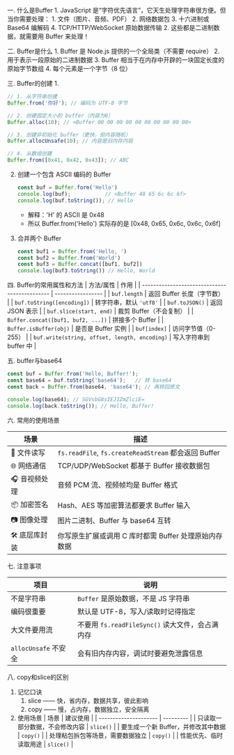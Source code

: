 一. 什么是Buffer
    1. JavaScript 是“字符优先语言”，它天生处理字符串很方便。但当你需要处理：
       1. 文件（图片、音频、PDF）
       2. 网络数据包
       3. 十六进制或 Base64 编解码
       4. TCP/HTTP/WebSocket 原始数据传输
    2. 这些都是二进制数据，就需要用 Buffer 来处理！ 
   
二. Buffer是什么
    1. Buffer 是 Node.js 提供的一个全局类（不需要 require）
    2. 用于表示一段原始的二进制数据
    3. Buffer 相当于在内存中开辟的一块固定长度的原始字节数组
    4. 每个元素是一个字节（8 位）

三. Buffer的创建
1. 

```js
// 1. 从字符串创建
Buffer.from('你好'); // 编码为 UTF-8 字节

// 2. 创建固定大小的 buffer（内容为0）
Buffer.alloc(10); // <Buffer 00 00 00 00 00 00 00 00 00 00>

// 3. 创建非初始化 buffer（更快，但内容随机）
Buffer.allocUnsafe(10); // 内容是旧内存内容

// 4. 从数组创建
Buffer.from([0x41, 0x42, 0x43]); // ABC
```
2. 创建一个包含 ASCII 编码的 Buffer
    ```js
    const buf = Buffer.form('Hello')
    console.log(buf);           // <Buffer 48 65 6c 6c 6f>
    console.log(buf.toString()); // Hello
    ```
    - 解释：'H' 的 ASCII 是 0x48
    - 所以 Buffer.from('Hello') 实际存的是 [0x48, 0x65, 0x6c, 0x6c, 0x6f]

3. 合并两个 Buffer
    ```js
    const buf1 = Buffer.from('Hello, ')
    const buf2 = Buffer.from('World')
    const buf3 = Buffer.concat([buf1, buf2])
    console.log(buf3.toString()) // Hello, World
    ```


四. Buffer的常用属性和方法
| 方法/属性                                         | 作用                |
| --------------------------------------------- | ----------------- |
| `buf.length`                                  | 返回 Buffer 长度（字节数） |
| `buf.toString([encoding])`                    | 转字符串，默认 `'utf8'`  |
| `buf.toJSON()`                                | 返回 JSON 表示        |
| `buf.slice(start, end)`                       | 裁剪 Buffer（不会复制）   |
| `Buffer.concat([buf1, buf2, ...])`            | 拼接多个 Buffer       |
| `Buffer.isBuffer(obj)`                        | 是否是 Buffer 实例     |
| `buf[index]`                                  | 访问字节值（0-255）      |
| `buf.write(string, offset, length, encoding)` | 写入字符串到 buffer 中   |

五. buffer与base64
```js
const buf = Buffer.from('Hello, Buffer!');
const base64 = buf.toString('base64');   // 转 base64
const back = Buffer.from(base64, 'base64'); // 再转回原文

console.log(base64); // SGVsbG8sIEJ1ZmZlciE=
console.log(back.toString()); // Hello, Buffer!
```

六. 常用的使用场景

| 场景        | 描述                                               |
| --------- | ------------------------------------------------ |
| 📁 文件读写   | `fs.readFile`, `fs.createReadStream` 都会返回 Buffer |
| 🌐 网络通信   | TCP/UDP/WebSocket 都基于 Buffer 接收数据包               |
| 🎧 音视频处理  | 音频 PCM 流、视频帧均是 Buffer 格式                         |
| 📦 加密签名   | Hash、AES 等加密算法都要求 Buffer 输入                      |
| 📷 图像处理   | 图片二进制、Buffer 与 base64 互转                         |
| 🛠️ 底层库封装 | 你写原生扩展或调用 C 库时都需 Buffer 处理原始内存数据                 |

七. 注意事项   

| 项目                | 说明                                 |
| ----------------- | ---------------------------------- |
| 不是字符串             | `Buffer` 是原始数据，不是 JS 字符串           |
| 编码很重要             | 默认是 UTF-8，写入/读取时记得指定               |
| 大文件要用流            | 不要用 `fs.readFileSync()` 读大文件，会占满内存 |
| `allocUnsafe` 不安全 | 会有旧内存内容，调试时要避免泄露信息                 |


八. copy和slice的区别

1. 记忆口诀
   1. slice —— 快，省内存，数据共享，彼此影响  
   2. copy  —— 慢，占内存，数据独立，安全隔离
2. 使用场景
| 场景                    | 建议使用      |
| --------------------- | --------- |
| 只读取一部分数据，不会修改内容       | `slice()` |
| 要生成一个新 Buffer，并修改其中数据 | `copy()`  |
| 处理粘包拆包等场景，需要数据独立      | `copy()`  |
| 性能优先、临时读取用途           | `slice()` |

